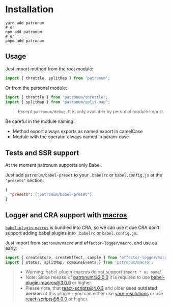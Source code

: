 # Installation

```shell
yarn add patronum
# or
npm add patronum
# or
pnpm add patronum
```

## Usage

Just import method from the root module:

```js
import { throttle, splitMap } from 'patronum';
```

Or from the personal module:

```js
import { throttle } from 'patronum/throttle';
import { splitMap } from 'patronum/split-map';
```

> Except `patronum/debug`. It is only available by personal module import.

Be careful in the module naming:

- Method export always exports as named export in camelCase
- Module with the operator always named in param-case

## Tests and SSR support

At the moment patronum supports only Babel.

Just add `patronum/babel-preset` to your `.babelrc` or `babel.config.js` at the `"presets"` section:

```json
{
  "presets": ["patronum/babel-preset"]
}
```

## Logger and CRA support with [macros](https://github.com/kentcdodds/babel-plugin-macros)

[`babel-plugin-macros`](https://github.com/kentcdodds/babel-plugin-macros) is bundled into CRA, so we can use it due CRA don't support adding babel plugins into `.babelrc` or `babel.config.js`.

Just import from `patronum/macro` and `effector-logger/macro`, and use as early:

```ts
import { createStore, createEffect, sample } from 'effector-logger/macro';
import { status, splitMap, combineEvents } from 'patronum/macro';
```

> - Warning: babel-plugin-macros do not support `import * as name`!
> - Note: Since release of patronum@2.0.0 it is required to use babel-plugin-macros@3.0.0 or higher.
> - Please note, that react-scripts@4.0.3 and older **uses outdated version** of this plugin - you can either use [yarn resolutions](https://classic.yarnpkg.com/lang/en/docs/selective-version-resolutions/) or use react-scripts@5.0.0 or higher.

